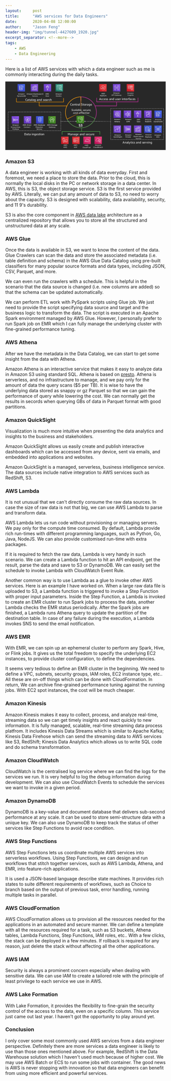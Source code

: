 ```yaml
---
layout:     post
title:      "AWS services for Data Engineers"
date:       2020-04-08 12:00:00
author:     "Jason Feng"
header-img: "img/tunnel-4427609_1920.jpg"
excerpt_separator: <!--more-->
tags:
    - AWS
    - Data Engineering
---
```

Here is a list of AWS services with which a data engineer such as me is commonly interacting during the daily tasks.
<!--more-->
![](/img/2020-04-08-aws-data-services.png)
### Amazon S3
A data engineer is working with all kinds of data everyday. First and foremost, we need a place to store the data. Prior to the cloud, this is normally the local disks in the PC or network storage in a data center. In AWS, this is S3, the object storage service. S3 is the first service provided by AWS. Literally, we can put any amount of data to S3, no need to worry about the capacity. S3 is designed with scalability, data availability, security, and 11 9's durability.

S3 is also the core component in [AWS data lake](https://aws.amazon.com/big-data/datalakes-and-analytics/what-is-a-data-lake/) architecture as a centralized repository that allows you to store all the structured and unstructured data at any scale.  

### AWS Glue
Once the data is available in S3, we want to know the content of the data. Glue Crawlers can scan the data and store the associated metadata (i.e. table definition and schema) in the AWS Glue Data Catalog using pre-built classifiers for many popular source formats and data types, including JSON, CSV, Parquet, and more.

We can even run the crawlers with a schedule. This is helpful in the scenario that the data source is changed (i.e. new columns are added) so that the schema can be updated automatically.

We can perform ETL work with PySpark scripts using Glue job. We just need to provide the script specifying data source and target and the business logic to transform the data. The script is executed in an Apache Spark environment managed by AWS Glue. However, I personally prefer to run Spark job on EMR which I can fully manage the underlying cluster with fine-grained performance tuning. 

### AWS Athena
After we have the metadata in the Data Catalog, we can start to get some insight from the data with Athena. 

Amazon Athena is an interactive service that makes it easy to analyze data in Amazon S3 using standard SQL. Athena is based on [presto](https://prestodb.io/). Athena is serverless, and no infrastructure to manage, and we pay only for the amount of data the query scans ($5 per TB). It is wise to have the underlying data stored as snappy or gz Parquet so that we can gain the performance of query while lowering the cost. We can normally get the results in secords when querying GBs of data in Parquet format with good partitions.

### Amazon QuickSight
Visualization is much more intuitive when presenting the data analytics and insights to the business and stakeholders.

Amazon QuickSight allows us easily create and publish interactive dashboards which can be accessed from any device, sent via emails, and embedded into applications and websites.

Amazon QuickSight is a managed, serverless, business intelligence service. The data sources include native integration to AWS services such as RedShift, S3.

### AWS Lambda
It is not unusual that we can't directly consume the raw data sources. In case the size of raw data is not that big, we can use AWS Lambda to parse and transform data.

AWS Lambda lets us run code without provisioning or managing servers. We pay only for the compute time consumed. By default, Lambda provide rich run-times with different programming languages, such as Python, Go, Java, NodeJS. We can also provide customised run-time with extra packages.

If it is required to fetch the raw data, Lambda is very handy in such scenario. We can create a Lambda function to hit an API endpoint, get the result, parse the data and save to S3 or DynamoDB. We can easily set the schedule to invoke Lambda with CloudWatch Event Rule.

Another common way is to use Lambda as a glue to invoke other AWS services. Here is an example I have worked on. When a large raw data file is uploaded to S3, a Lambda function is triggered to invoke a Step Function with proper input parameters. Inside the Step Function, a Lambda is invoked to create an EMR cluster to run Spark jobs to process the data, another Lambda checks the EMR status periodically. After the Spark jobs are finished, a Lambda runs Athena query to update the partition of the destination table. In case of any failure during the execution, a Lambda invokes SNS to send the email notification.

### AWS EMR
With EMR, we can spin up an ephemeral cluster to perform any Spark, Hive, or Flink jobs. It gives us the total freedom to specify the underlying EC2 instances, to provide cluster configuration, to define the dependencies. 

It seems very tedious to define an EMR cluster in the beginning. We need to define a VPC, subnets, security groups, IAM roles, EC2 instance type, etc.. All these are on-off things which can be done with CloudFormation. In return, We can archive fine-grained performance tuning against the running jobs. With EC2 spot instances, the cost will be much cheaper.

### Amazon Kinesis
Amazon Kinesis makes it easy to collect, process, and analyze real-time, streaming data so we can get timely insights and react quickly to new information. It is fully managed, scalable, real-time streaming data process platfrom. It includes Kinesis Data Streams which is similar to Apache Kafka; Kinesis Data Firehose which can send the streaming data to AWS services like S3, RedShift; Kinesis Data Analytics which allows us to write SQL code and do schema transformation.

### Amazon CloudWatch
CloudWatch is the centralised log service where we can find the logs for the services we run. It is very helpful to log the debug information during development. We can also use CloudWatch Events to schedule the services we want to invoke in a given period. 

### Amazon DynamoDB 
DynamoDB is a key-value and document database that delivers sub-second performance at any scale. It can be used to store semi-structure data with a unique key. We can also use DynamoDB to keep track the status of other services like Step Functions to avoid race condition.

### AWS Step Functions
AWS Step Functions lets us coordinate multiple AWS services into serverless workflows. Using Step Functions, we can design and run workflows that stitch together services, such as AWS Lambda, Athena, and EMR, into feature-rich applications.

It is used a JSON-based language describe state machines. It provides rich states to suite different requirements of workflows, such as Choice to branch based on the output of previous task, error handling, running multiple tasks in parallel. 

### AWS Cloud​Formation 
AWS CloudFormation allows us to provision all the resources needed for the applications in an automated and secure manner. We can define a template with all the resources required for a task, such as S3 buckets, Athena tables, Lambda Functions, Step Functions, IAM roles, etc.. With a few clicks, the stack can be deployed in a few minutes. If rollback is required for any reason, just delete the stack without affecting all the other applications.

### AWS IAM
Security is always a prominent concern especially when dealing with sensitive data. We can use IAM to create a tailored role with the principle of least privilege to each service we use in AWS.

### AWS Lake Formation
With Lake Formation, it provides the flexibility to fine-grain the security control of the access to the data, even on a specific column. This service just came out last year. I haven't got the opportunity to play around yet.

### Conclusion
I only cover some most commonly used AWS services from a data engineer perspective. Definitely there are more services a data engineer is likely to use than those ones mentioned above. For example, RedShift is the Data Warehouse solution which I haven't used much because of higher cost. We may use AWS Batch or ECS to run some jobs with container.  The good news is AWS is never stopping with innovation so that data engineers can benefit from using more efficient and powerful services.
